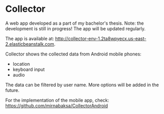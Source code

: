 # Collector

A web app developed as a part of my bachelor's thesis. Note: the development is still in progress! The app will be updated regularly.

The app is available at:
http://collector-env-1.2ta8wpyecx.us-east-2.elasticbeanstalk.com.

Collector shows the collected data from Android mobile phones:
- location
- keyboard input
- audio

The data can be filtered by user name. More options will be added in the future.

For the implementation of the mobile app, check:
https://github.com/mirnabaksa/CollectorAndroid
